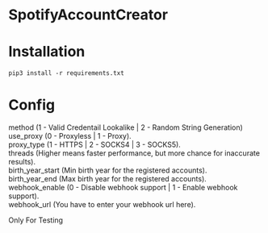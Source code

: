 # SpotifyAccountCreator



# Installation
```
pip3 install -r requirements.txt
``` 

# Config
 method (1 - Valid Credentail Lookalike | 2 - Random String Generation)<br/>
 use_proxy (0 - Proxyless | 1 - Proxy).<br/>
 proxy_type (1 - HTTPS | 2 - SOCKS4 | 3 - SOCKS5).<br/>
 threads (Higher means faster performance, but more chance for inaccurate results).<br/>
 birth_year_start (Min birth year for the registered accounts).<br/>
 birth_year_end (Max birth year for the registered accounts).<br/>
 webhook_enable (0 - Disable webhook support | 1 - Enable webhook support).<br/>
 webhook_url (You have to enter your webhook url here).
 


Only For Testing 
